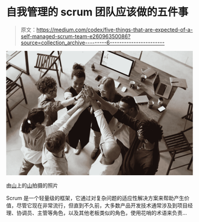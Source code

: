 # 自我管理的 scrum 团队应该做的五件事

> 原文：<https://medium.com/codex/five-things-that-are-expected-of-a-self-managed-scrum-team-e26096350086?source=collection_archive---------6----------------------->

![](img/a9c6ca9d9a4ea29ef61d0e04296d9064.png)

由[山](https://www.pexels.com/)上的[山](https://www.pexels.com/@fauxels/)拍摄的照片

Scrum 是一个轻量级的框架，它通过对复杂问题的适应性解决方案来帮助产生价值，尽管它现在非常流行，但直到不久前，大多数产品开发技术通常涉及到项目经理、协调员、主管等角色，以及其他老板类似的角色，使用花哨的术语来负责…